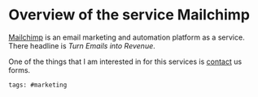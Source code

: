 # Overview of the service Mailchimp

[Mailchimp] is an email marketing and automation platform as a service.
There headline is _Turn Emails into Revenue_.

One of the things that I am interested in for this services is
[contact](../189) us forms.

[mailchimp]: https://mailchimp.com/

    tags: #marketing
